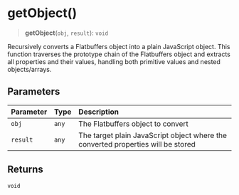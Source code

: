 # getObject()

> **getObject**(`obj`, `result`): `void`

Recursively converts a Flatbuffers object into a plain JavaScript object. This function traverses the prototype chain of the Flatbuffers object and extracts all properties and their values, handling both primitive values and nested objects/arrays.

## Parameters

| Parameter | Type | Description |
| :------ | :------ | :------ |
| `obj` | `any` | The Flatbuffers object to convert |
| `result` | `any` | The target plain JavaScript object where the converted properties will be stored |

## Returns

`void`
